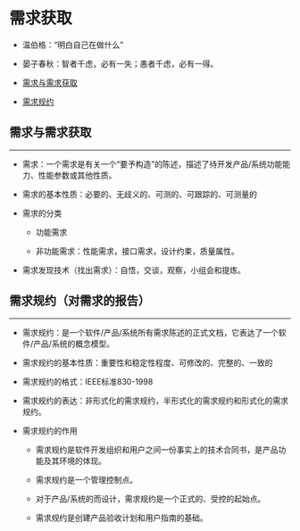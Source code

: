 # 需求获取

  + 温伯格：“明白自己在做什么”

  + 晏子春秋：智者千虑，必有一失；愚者千虑，必有一得。

  + [需求与需求获取](#需求与需求获取)

  + [需求规约](#需求规约对需求的报告)

## 需求与需求获取

***

  + 需求：一个需求是有关一个“要予构造”的陈述，描述了待开发产品/系统功能能力、性能参数或其他性质。

  + 需求的基本性质：必要的、无歧义的、可测的、可跟踪的、可测量的

  + 需求的分类

    - 功能需求

    - 非功能需求：性能需求，接口需求，设计约束，质量属性。

  + 需求发现技术（找出需求）：自悟，交谈，观察，小组会和提炼。

## 需求规约（对需求的报告）

***

  + 需求规约：是一个软件/产品/系统所有需求陈述的正式文档，它表达了一个软件/产品/系统的概念模型。

  + 需求规约的基本性质：重要性和稳定性程度、可修改的、完整的、一致的

  + 需求规约的格式：IEEE标准830-1998

  + 需求规约的表达：非形式化的需求规约，半形式化的需求规约和形式化的需求规约。

  + 需求规约的作用

    - 需求规约是软件开发组织和用户之间一份事实上的技术合同书，是产品功能及其环境的体现。

    - 需求规约是一个管理控制点。

    - 对于产品/系统的而设计，需求规约是一个正式的、受控的起始点。

    - 需求规约是创建产品验收计划和用户指南的基础。
